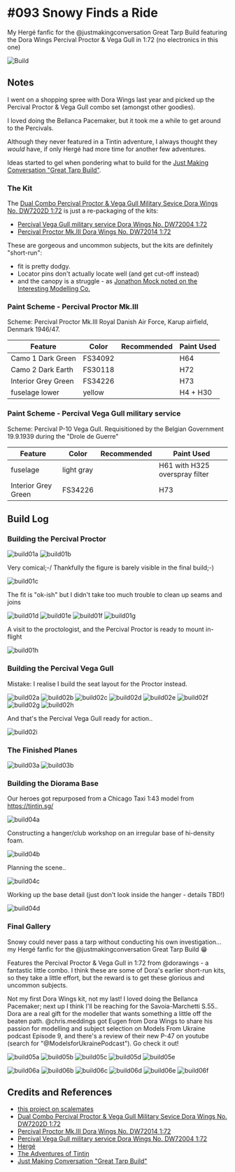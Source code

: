# #093 Snowy Finds a Ride

My Hergé fanfic for the @justmakingconversation Great Tarp Build featuring the Dora Wings Percival Proctor & Vega Gull in 1:72 (no electronics in this one)

![Build](./assets/SnowyFindsARide_build.jpg?raw=true)

## Notes

I went on a shopping spree with Dora Wings last year and picked up the Percival Proctor & Vega Gull combo set (amongst other goodies).

I loved doing the Bellanca Pacemaker, but it took me a while to get around to the Percivals.

Although they never featured in a Tintin adventure, I always thought they *would* have, if only Hergé had more time for another few adventures.

Ideas started to gel when pondering what to build for the [Just Making Conversation "Great Tarp Build"](https://www.facebook.com/groups/180391744759219).

### The Kit

The [Dual Combo Percival Proctor & Vega Gull Military Sevice Dora Wings No. DW7202D 1:72](https://www.scalemates.com/kits/dora-wings-dw7202d-percival-proctor-and-vega-gull--1266587)
is just a re-packaging of the kits:

* [Percival Vega Gull military service Dora Wings No. DW72004 1:72](https://www.scalemates.com/kits/dora-wings-dw72004-percival-vega-gull--1120298)
* [Percival Proctor Mk.III Dora Wings No. DW72014 1:72](https://www.scalemates.com/kits/dora-wings-dw72014-percival-proctor-mkiii--1170477)

These are gorgeous and uncommon subjects, but the kits are definitely "short-run":

* fit is pretty dodgy.
* Locator pins don't actually locate well (and get cut-off instead)
* and the canopy is a struggle - as [Jonathon Mock noted on the Interesting Modelling Co.](https://www.youtube.com/live/JSe3GlPsnwE&t=600)

### Paint Scheme - Percival Proctor Mk.III

Scheme: Percival Proctor Mk.III Royal Danish Air Force, Karup airfield, Denmark 1946/47.

| Feature               | Color                | Recommended | Paint Used |
|-----------------------|----------------------|-------------|------------|
| Camo 1 Dark Green     | FS34092              |             | H64        |
| Camo 2 Dark Earth     | FS30118              |             | H72        |
| Interior Grey Green   | FS34226              |             | H73        |
| fuselage lower        | yellow               |             | H4 + H30   |

### Paint Scheme - Percival Vega Gull military service

Scheme: Percival P-10 Vega Gull. Requisitioned by the Belgian Government 19.9.1939 during the "Drole de Guerre"

| Feature               | Color                | Recommended | Paint Used |
|-----------------------|----------------------|-------------|------------|
| fuselage              | light gray           |             | H61 with H325 overspray filter |
| Interior Grey Green   | FS34226              |             | H73        |

## Build Log

### Building the Percival Proctor

![build01a](./assets/build01_proctor/build01a.jpg?raw=true)
![build01b](./assets/build01_proctor/build01b.jpg?raw=true)

Very comical;-/ Thankfully the figure is barely visible in the final build;-)

![build01c](./assets/build01_proctor/build01c.jpg?raw=true)

The fit is "ok-ish" but I didn't take too much trouble to clean up seams and joins

![build01d](./assets/build01_proctor/build01d.jpg?raw=true)
![build01e](./assets/build01_proctor/build01e.jpg?raw=true)
![build01f](./assets/build01_proctor/build01f.jpg?raw=true)
![build01g](./assets/build01_proctor/build01g.jpg?raw=true)

A visit to the proctologist, and the Percival Proctor is ready to mount in-flight

![build01h](./assets/build01_proctor/build01h.jpg?raw=true)

### Building the Percival Vega Gull

Mistake: I realise I build the seat layout for the Proctor instead.

![build02a](./assets/build02_vega/build02a.jpg?raw=true)
![build02b](./assets/build02_vega/build02b.jpg?raw=true)
![build02c](./assets/build02_vega/build02c.jpg?raw=true)
![build02d](./assets/build02_vega/build02d.jpg?raw=true)
![build02e](./assets/build02_vega/build02e.jpg?raw=true)
![build02f](./assets/build02_vega/build02f.jpg?raw=true)
![build02g](./assets/build02_vega/build02g.jpg?raw=true)
![build02h](./assets/build02_vega/build02h.jpg?raw=true)

And that's the Percival Vega Gull ready for action..

![build02i](./assets/build02_vega/build02i.jpg?raw=true)

### The Finished Planes

![build03a](./assets/build03a.jpg?raw=true)
![build03b](./assets/build03b.jpg?raw=true)

### Building the Diorama Base

Our heroes got repurposed from a Chicago Taxi 1:43 model from <https://tintin.sg/>

![build04a](./assets/build04_diorama/build04a.jpg?raw=true)

Constructing a hanger/club workshop on an irregular base of hi-density foam.

![build04b](./assets/build04_diorama/build04b.jpg?raw=true)

Planning the scene..

![build04c](./assets/build04_diorama/build04c.jpg?raw=true)

Working up the base detail (just don't look inside the hanger - details TBD!)

![build04d](./assets/build04_diorama/build04d.jpg?raw=true)

### Final Gallery

Snowy could never pass a tarp without conducting his own investigation... my Hergé fanfic for the @justmakingconversation Great Tarp Build 😁

Features the Percival Proctor & Vega Gull in 1:72 from @dorawings - a fantastic little combo. I think these are some of Dora's earlier short-run kits, so they take a little effort, but the reward is to get these glorious and uncommon subjects.

Not my first Dora Wings kit, not my last! I loved doing the Bellanca Pacemaker; next up I think I'll be reaching for the Savoia-Marchetti S.55.. Dora are a real gift for the modeller that wants something a little off the beaten path. @chris.meddings got Eugen from Dora Wings to share his passion for modelling and subject selection on Models From Ukraine podcast Episode 9, and there's a review of their new P-47 on youtube (search for "@ModelsforUkrainePodcast"). Go check it out!

![build05a](./assets/build05a.jpg?raw=true)
![build05b](./assets/build05b.jpg?raw=true)
![build05c](./assets/build05c.jpg?raw=true)
![build05d](./assets/build05d.jpg?raw=true)
![build05e](./assets/build05e.jpg?raw=true)

![build06a](./assets/build06a.jpg?raw=true)
![build06b](./assets/build06b.jpg?raw=true)
![build06c](./assets/build06c.jpg?raw=true)
![build06d](./assets/build06d.jpg?raw=true)
![build06e](./assets/build06e.jpg?raw=true)
![build06f](./assets/build06f.jpg?raw=true)

## Credits and References

* [this project on scalemates](https://www.scalemates.com/profiles/mate.php?id=74137&p=projects&project=152236)
* [Dual Combo Percival Proctor & Vega Gull Military Sevice Dora Wings No. DW7202D 1:72](https://www.scalemates.com/kits/dora-wings-dw7202d-percival-proctor-and-vega-gull--1266587)
* [Percival Proctor Mk.III Dora Wings No. DW72014 1:72](https://www.scalemates.com/kits/dora-wings-dw72014-percival-proctor-mkiii--1170477)
* [Percival Vega Gull military service Dora Wings No. DW72004 1:72](https://www.scalemates.com/kits/dora-wings-dw72004-percival-vega-gull--1120298)
* [Hergé](https://en.wikipedia.org/wiki/Herg%C3%A9)
* [The Adventures of Tintin](https://en.wikipedia.org/wiki/The_Adventures_of_Tintin)
* [Just Making Conversation "Great Tarp Build"](https://www.facebook.com/groups/180391744759219)
